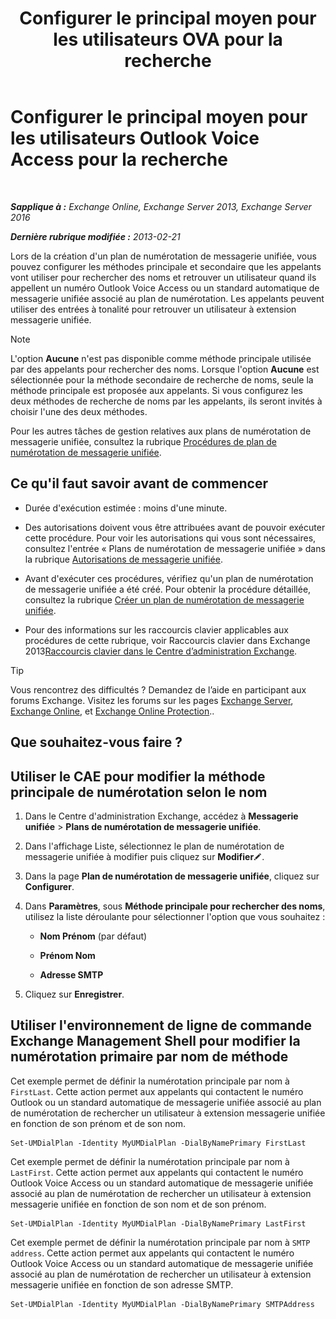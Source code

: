 ﻿---
title: 'Configurer le principal moyen pour les utilisateurs OVA pour la recherche'
TOCTitle: Configurer le principal moyen pour les utilisateurs Outlook Voice Access pour la recherche
ms:assetid: 3d93a037-5820-41d3-9206-69f534414daf
ms:mtpsurl: https://technet.microsoft.com/fr-fr/library/Aa997563(v=EXCHG.150)
ms:contentKeyID: 50477945
ms.date: 05/23/2018
mtps_version: v=EXCHG.150
ms.translationtype: MT
---

# Configurer le principal moyen pour les utilisateurs Outlook Voice Access pour la recherche

 

_**Sapplique à :** Exchange Online, Exchange Server 2013, Exchange Server 2016_

_**Dernière rubrique modifiée :** 2013-02-21_

Lors de la création d'un plan de numérotation de messagerie unifiée, vous pouvez configurer les méthodes principale et secondaire que les appelants vont utiliser pour rechercher des noms et retrouver un utilisateur quand ils appellent un numéro Outlook Voice Access ou un standard automatique de messagerie unifiée associé au plan de numérotation. Les appelants peuvent utiliser des entrées à tonalité pour retrouver un utilisateur à extension messagerie unifiée.

> [!NOTE]
> L'option <strong>Aucune</strong> n'est pas disponible comme méthode principale utilisée par des appelants pour rechercher des noms. Lorsque l'option <strong>Aucune</strong> est sélectionnée pour la méthode secondaire de recherche de noms, seule la méthode principale est proposée aux appelants. Si vous configurez les deux méthodes de recherche de noms par les appelants, ils seront invités à choisir l'une des deux méthodes.


Pour les autres tâches de gestion relatives aux plans de numérotation de messagerie unifiée, consultez la rubrique [Procédures de plan de numérotation de messagerie unifiée](um-dial-plan-procedures-exchange-2013-help.md).

## Ce qu'il faut savoir avant de commencer

  - Durée d'exécution estimée : moins d'une minute.

  - Des autorisations doivent vous être attribuées avant de pouvoir exécuter cette procédure. Pour voir les autorisations qui vous sont nécessaires, consultez l'entrée « Plans de numérotation de messagerie unifiée » dans la rubrique [Autorisations de messagerie unifiée](unified-messaging-permissions-exchange-2013-help.md).

  - Avant d'exécuter ces procédures, vérifiez qu'un plan de numérotation de messagerie unifiée a été créé. Pour obtenir la procédure détaillée, consultez la rubrique [Créer un plan de numérotation de messagerie unifiée](create-a-um-dial-plan-exchange-2013-help.md).

  - Pour des informations sur les raccourcis clavier applicables aux procédures de cette rubrique, voir Raccourcis clavier dans Exchange 2013[Raccourcis clavier dans le Centre d’administration Exchange](keyboard-shortcuts-in-the-exchange-admin-center-exchange-online-protection-help.md).

> [!TIP]
> Vous rencontrez des difficultés ? Demandez de l’aide en participant aux forums Exchange. Visitez les forums sur les pages <a href="https://go.microsoft.com/fwlink/p/?linkid=60612">Exchange Server</a>, <a href="https://go.microsoft.com/fwlink/p/?linkid=267542">Exchange Online</a>, et <a href="https://go.microsoft.com/fwlink/p/?linkid=285351">Exchange Online Protection</a>..


## Que souhaitez-vous faire ?

## Utiliser le CAE pour modifier la méthode principale de numérotation selon le nom

1.  Dans le Centre d'administration Exchange, accédez à **Messagerie unifiée** \> **Plans de numérotation de messagerie unifiée**.

2.  Dans l'affichage Liste, sélectionnez le plan de numérotation de messagerie unifiée à modifier puis cliquez sur **Modifier**![Icône Modifier](images/Bb124582.6f53ccb2-1f13-4c02-bea0-30690e6ea71d(EXCHG.150).gif "Icône Modifier").

3.  Dans la page **Plan de numérotation de messagerie unifiée**, cliquez sur **Configurer**.

4.  Dans **Paramètres**, sous **Méthode principale pour rechercher des noms**, utilisez la liste déroulante pour sélectionner l'option que vous souhaitez :
    
      - **Nom Prénom** (par défaut)
    
      - **Prénom Nom**
    
      - **Adresse SMTP**

5.  Cliquez sur **Enregistrer**.

## Utiliser l'environnement de ligne de commande Exchange Management Shell pour modifier la numérotation primaire par nom de méthode

Cet exemple permet de définir la numérotation principale par nom à `FirstLast`. Cette action permet aux appelants qui contactent le numéro Outlook ou un standard automatique de messagerie unifiée associé au plan de numérotation de rechercher un utilisateur à extension messagerie unifiée en fonction de son prénom et de son nom.

    Set-UMDialPlan -Identity MyUMDialPlan -DialByNamePrimary FirstLast

Cet exemple permet de définir la numérotation principale par nom à `LastFirst`. Cette action permet aux appelants qui contactent le numéro Outlook Voice Access ou un standard automatique de messagerie unifiée associé au plan de numérotation de rechercher un utilisateur à extension messagerie unifiée en fonction de son nom et de son prénom.

    Set-UMDialPlan -Identity MyUMDialPlan -DialByNamePrimary LastFirst 

Cet exemple permet de définir la numérotation principale par nom à `SMTP address`. Cette action permet aux appelants qui contactent le numéro Outlook Voice Access ou un standard automatique de messagerie unifiée associé au plan de numérotation de rechercher un utilisateur à extension messagerie unifiée en fonction de son adresse SMTP.

    Set-UMDialPlan -Identity MyUMDialPlan -DialByNamePrimary SMTPAddress


